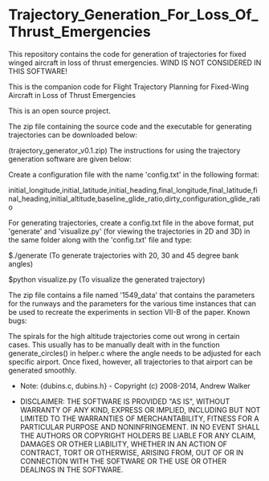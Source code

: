 # Trajectory_Generation_For_Loss_Of_Thrust_Emergencies
This repository contains the code for generation of trajectories for fixed winged aircraft in loss of thrust emergencies. WIND IS NOT CONSIDERED IN THIS SOFTWARE!

This is the companion code for Flight Trajectory Planning for Fixed-Wing Aircraft in Loss of Thrust Emergencies

This is an open source project.


The zip file containing the source code and the executable for generating trajectories can be downloaded below:

(trajectory_generator_v0.1.zip)
The instructions for using the trajectory generation software are given below:

Create a configuration file with the name 'config.txt' in the following format: 

initial_longitude,initial_latitude,initial_heading,final_longitude,final_latitude,final_heading,initial_altitude,baseline_glide_ratio,dirty_configuration_glide_ratio


For generating trajectories, create a config.txt file in the above format, put 'generate' and 'visualize.py' (for viewing the trajectories in 2D and 3D) in the same folder along with the 'config.txt' file and type:


$./generate (To generate trajectories with 20, 30 and 45 degree bank angles)


$python visualize.py (To visualize the generated trajectory)


The zip file contains a file named '1549_data' that contains the parameters for the runways and the parameters for the various time instances that can be used to recreate the experiments in section VII-B of the paper.
Known bugs:

The spirals for the high altitude trajectories come out wrong in certain cases. This usually has to be manually dealt with in the function generate_circles() in helper.c where the angle needs to be adjusted for each specific airport. Once fixed, however, all trajectories to that airport can be generated smoothly.

* Note: {dubins.c, dubins.h} - Copyright (c) 2008-2014, Andrew Walker

* DISCLAIMER: THE SOFTWARE IS PROVIDED "AS IS", WITHOUT WARRANTY OF ANY KIND, EXPRESS OR IMPLIED, INCLUDING BUT NOT LIMITED TO THE WARRANTIES OF MERCHANTABILITY, FITNESS FOR A PARTICULAR PURPOSE AND NONINFRINGEMENT. IN NO EVENT SHALL THE AUTHORS OR COPYRIGHT HOLDERS BE LIABLE FOR ANY CLAIM, DAMAGES OR OTHER LIABILITY, WHETHER IN AN ACTION OF CONTRACT, TORT OR OTHERWISE, ARISING FROM, OUT OF OR IN CONNECTION WITH THE SOFTWARE OR THE USE OR OTHER DEALINGS IN THE SOFTWARE.
